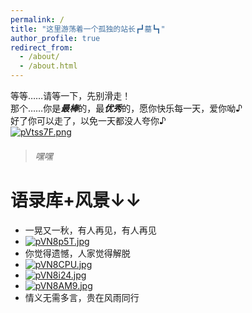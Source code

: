 ```yaml
---
permalink: /
title: "这里游荡着一个孤独的站长┏┛墓┗┓"
author_profile: true
redirect_from: 
  - /about/
  - /about.html
---
```


等等……请等一下，先别滑走！  
那个……你是***最棒***的，最***优秀***的，愿你快乐每一天，爱你呦♪  
好了你可以走了，以免一天都没人夸你♪   
[![pVtss7F.png](https://s21.ax1x.com/2025/07/31/pVtss7F.png)](https://imgse.com/i/pVtss7F)
>###### 嘿嘿 

# 语录库+风景↓↓   
* 一晃又一秋，有人再见，有人再见    
* [![pVN8p5T.jpg](https://s21.ax1x.com/2025/08/01/pVN8p5T.jpg)](https://imgse.com/i/pVN8p5T)     
* 你觉得遗憾，人家觉得解脱     
* [![pVN8CPU.jpg](https://s21.ax1x.com/2025/08/01/pVN8CPU.jpg)](https://imgse.com/i/pVN8CPU)       
* [![pVN8i24.jpg](https://s21.ax1x.com/2025/08/01/pVN8i24.jpg)](https://imgse.com/i/pVN8i24)       
* [![pVN8AM9.jpg](https://s21.ax1x.com/2025/08/01/pVN8AM9.jpg)](https://imgse.com/i/pVN8AM9)    
* 情义无需多言，贵在风雨同行   

